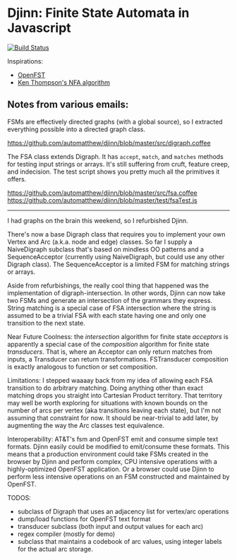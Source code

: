 # Djinn:  Finite State Automata in Javascript

[![Build Status](https://travis-ci.org/automatthew/djinn.png)](https://travis-ci.org/automatthew/[djinn])


Inspirations:

* [OpenFST](http://www.openfst.org/twiki/bin/view/FST/WebHome)
* [Ken Thompson's NFA algorithm](http://swtch.com/~rsc/regexp/regexp1.html)

## Notes from various emails:


FSMs are effectively directed graphs (with a global source), so I
extracted everything possible into a directed graph class.

https://github.com/automatthew/djinn/blob/master/src/digraph.coffee

The FSA class extends Digraph.  It has `accept`, `match`, and
`matches` methods for testing input strings or arrays.  It's still
suffering from cruft, feature creep, and indecision.  The test script
shows you pretty much all the primitives it offers.

https://github.com/automatthew/djinn/blob/master/src/fsa.coffee
https://github.com/automatthew/djinn/blob/master/test/fsaTest.js

---

I had graphs on the brain this weekend, so I refurbished Djinn.

There's now a base Digraph class that requires you to implement
your own Vertex and Arc (a.k.a. node and edge) classes.  So far I supply
a NaiveDigraph subclass that's based on mindless OO patterns and a
SequenceAcceptor (currently using NaiveDigraph, but could use any other
Digraph class). The SequenceAcceptor is a limited FSM for matching
strings or arrays.

Aside from refurbishings, the really cool thing that happened was the
implementation of digraph-intersection.  In other words, Djinn can now
take two FSMs and generate an intersection of the grammars they
express.  String matching is a special case of FSA intersection where
the string is assumed to be a trivial FSA with each state having one
and only one transition to the next state.

Near Future Coolness:  the *intersection* algorithm for finite state
*acceptors* is apparently a special case of the *composition*
algorithm for finite state *transducers*.  That is, where an Acceptor
can only return matches from inputs, a Transducer can return
transformations.  FSTransducer composition is exactly analogous to
function or set composition.

Limitations:  I stepped waaaay back from my idea of allowing each FSA
transition to do arbitrary matching.  Doing anything other than exact
matching drops you straight into Cartesian Product territory.  That
territory may well be worth exploring for situations with known bounds
on the number of arcs per vertex (aka transitions leaving each state),
but I'm not assuming that constraint for now.  It should be
near-trivial to add later, by augmenting the way the Arc classes test
equivalence.

Interoperability:  AT&T's fsm and OpenFST emit and consume simple text
formats.  Djinn easily could be modified to emit/consume these
formats.  This means that a production environment could take FSMs
created in the browser by Djinn and perform complex, CPU intensive
operations with a highly-optimized OpenFST application.  Or a browser
could use Djinn to perform less intensive operations on an FSM
constructed and maintained by OpenFST.

TODOS:
* subclass of Digraph that uses an adjacency list for vertex/arc operations
* dump/load functions for OpenFST text format
* transducer subclass (both input and output values for each arc)
* regex compiler (mostly for demo)
* subclass that maintains a codebook of arc values, using integer labels
for the actual arc storage.

